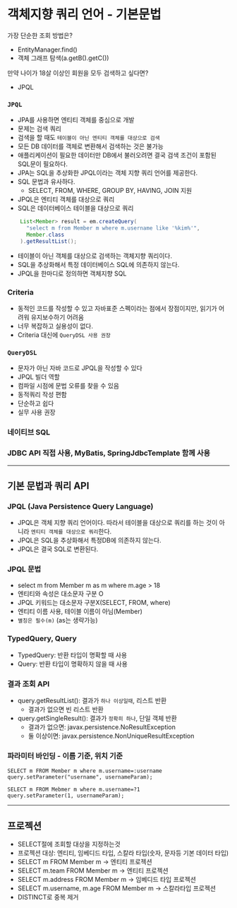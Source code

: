 # 객체지향 쿼리 언어 - 기본문법
가장 단순한 조회 방법은?
  - EntityManager.find()
  - 객체 그래프 탐색(a.getB().getC())  

만약 나이가 18살 이상인 회원을 모두 검색하고 싶다면?
- JPQL

### `JPQL`
- JPA를 사용하면 엔티티 객체를 중심으로 개발
- 문제는 검색 쿼리
- 검색을 할 때도 `테이블이 아닌 엔티티 객체를 대상으로 검색`
- 모든 DB 데이터를 객체로 변환해서 검색하는 것은 불가능
- 애플리케이션이 필요한 데이터만 DB에서 불러오려면 결국 검색 조건이 포함된 SQL문이 필요하다.
- JPA는 SQL을 추상화한 JPQL이라는 객체 지향 쿼리 언어를 제공한다.
- SQL 문법과 유사하다.
  - SELECT, FROM, WHERE, GROUP BY, HAVING, JOIN 지원
- JPQL은 엔티티 객체를 대상으로 쿼리
- SQL은 데이터베이스 테이블을 대상으로 쿼리

```java
    List<Member> result = em.createQuery(
      "select m from Member m where m.username like '%kim%'",
      Member.class
    ).getResultList();
```
- 테이블이 아닌 객체를 대상으로 검색하는 객체지향 쿼리이다.
- SQL을 추상화해서 특정 데이터베이스 SQL에 의존하지 않는다.
- JPQL을 한마디로 정의하면 객체지향 SQL

### Criteria

- 동적인 코드를 작성할 수 있고 자바표준 스펙이라는 점에서 장점이지만, 읽기가 어려워 유지보수하기 어려움
- 너무 복잡하고 실용성이 없다.
- Criteria 대신에 `QueryDSL 사용 권장`

### `QueryDSL`

- 문자가 아닌 자바 코드로 JPQL을 작성할 수 있다
- JPQL 빌더 역할
- 컴파일 시점에 문법 오류를 찾을 수 있음
- 동적쿼리 작성 편함
- 단순하고 쉽다
- 실무 사용 권장

### 네이티브 SQL
### JDBC API 직접 사용, MyBatis, SpringJdbcTemplate 함께 사용

---

## 기본 문법과 쿼리 API

### JPQL (Java Persistence Query Language)
- JPQL은 객체 지향 쿼리 언어이다. 따라서 테이블을 대상으로 쿼리를 하는 것이 아니라 `엔티티 객체를 대상으로 쿼리`한다.
- JPQL은 SQL을 추상화해서 특정DB에 의존하지 않는다.
- JPQL은 결국 SQL로 변환된다.

### JPQL 문법
- select m from Member m as m where m.age > 18
- 엔티티와 속성은 대소문자 구분 O
- JPQL 키워드는 대소문자 구분X(SELECT, FROM, where)
- 엔티티 이름 사용, 테이블 이름이 아님(Member)
- `별칭은 필수(m)` (as는 생략가능)

### TypedQuery, Query
- TypedQuery: 반환 타입이 명확할 때 사용
- Query: 반환 타입이 명확하지 않을 때 사용

### 결과 조회 API
- query.getResultList(): 결과가 `하나 이상일때`, 리스트 반환
  - 결과가 없으면 빈 리스트 반환
- query.getSingleResult(): 결과가 `정확히 하나`, 단일 객체 반환
  - 결과가 없으면: javax.persistence.NoResultException
  - 둘 이상이면: javax.persistence.NonUniqueResultException

### 파라미터 바인딩 - 이름 기준, 위치 기준 
```
SELECT m FROM Member m where m.username=:username
query.setParameter("username", usernameParam);
```

```
SELECT m FROM Mebmer m where m.username=?1
query.setParameter(1, usernameParam);
```

---
## 프로젝션
- SELECT절에 조회할 대상을 지정하는것
- 프로젝션 대상: 엔티티, 임베디드 타입, 스칼라 타입(숫자, 문자등 기본 데이터 타입)
- SELECT m FROM Member m -> 엔티티 프로젝션
- SELECT m.team FROM Member m -> 엔티티 프로젝션
- SELECT m.address FROM Member m -> 임베디드 타입 프로젝션
- SELECT m.username, m.age FROM Member m -> 스칼라타입 프로젝션
- DISTINCT로 중복 제거
